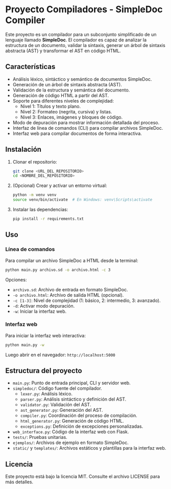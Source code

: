 # Proyecto Compiladores - SimpleDoc Compiler

Este proyecto es un compilador para un subconjunto simplificado de un lenguaje llamado **SimpleDoc**. El compilador es capaz de analizar la estructura de un documento, validar la sintaxis, generar un árbol de sintaxis abstracta (AST) y transformar el AST en código HTML.

## Características

- Análisis léxico, sintáctico y semántico de documentos SimpleDoc.
- Generación de un árbol de sintaxis abstracta (AST).
- Validación de la estructura y semántica del documento.
- Generación de código HTML a partir del AST.
- Soporte para diferentes niveles de complejidad:
  - Nivel 1: Títulos y texto plano.
  - Nivel 2: Formateo (negrita, cursiva) y listas.
  - Nivel 3: Enlaces, imágenes y bloques de código.
- Modo de depuración para mostrar información detallada del proceso.
- Interfaz de línea de comandos (CLI) para compilar archivos SimpleDoc.
- Interfaz web para compilar documentos de forma interactiva.

## Instalación

1. Clonar el repositorio:
   ```bash
   git clone <URL_DEL_REPOSITORIO>
   cd <NOMBRE_DEL_REPOSITORIO>
   ```

2. (Opcional) Crear y activar un entorno virtual:
   ```bash
   python -m venv venv
   source venv/bin/activate  # En Windows: venv\Scripts\activate
   ```

3. Instalar las dependencias:
   ```bash
   pip install -r requirements.txt
   ```

## Uso

### Línea de comandos

Para compilar un archivo SimpleDoc a HTML desde la terminal:

```bash
python main.py archivo.sd -o archivo.html -c 3
```

Opciones:

- `archivo.sd`: Archivo de entrada en formato SimpleDoc.
- `-o archivo.html`: Archivo de salida HTML (opcional).
- `-c [1-3]`: Nivel de complejidad (1: básico, 2: intermedio, 3: avanzado).
- `-d`: Activar modo depuración.
- `-w`: Iniciar la interfaz web.

### Interfaz web

Para iniciar la interfaz web interactiva:

```bash
python main.py -w
```

Luego abrir en el navegador: `http://localhost:5000`

## Estructura del proyecto

- `main.py`: Punto de entrada principal, CLI y servidor web.
- `simpledoc/`: Código fuente del compilador.
  - `lexer.py`: Análisis léxico.
  - `parser.py`: Análisis sintáctico y definición del AST.
  - `validator.py`: Validación del AST.
  - `ast_generator.py`: Generación del AST.
  - `compiler.py`: Coordinación del proceso de compilación.
  - `html_generator.py`: Generación de código HTML.
  - `exceptions.py`: Definición de excepciones personalizadas.
- `web_interface.py`: Código de la interfaz web con Flask.
- `tests/`: Pruebas unitarias.
- `ejemplos/`: Archivos de ejemplo en formato SimpleDoc.
- `static/` y `templates/`: Archivos estáticos y plantillas para la interfaz web.

## Licencia

Este proyecto está bajo la licencia MIT. Consulte el archivo LICENSE para más detalles.
